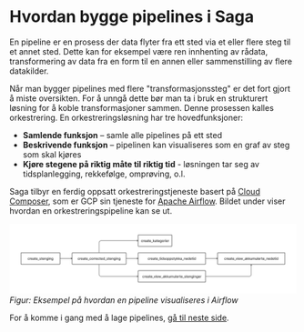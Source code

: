 # Hvordan bygge pipelines i Saga

En pipeline er en prosess der data flyter fra ett sted via et eller flere steg til et annet sted. Dette kan for eksempel være ren innhenting av rådata, transformering av data fra en form til en annen eller sammenstilling av flere datakilder.

Når man bygger pipelines med flere "transformasjonssteg" er det fort gjort å miste oversikten. For å unngå dette bør man ta i bruk en strukturert løsning for å koble transformasjoner sammen. Denne prosessen kalles orkestrering. En orkestreringsløsning har tre hovedfunksjoner:

- **Samlende funksjon** – samle alle pipelines på ett sted
- **Beskrivende funksjon** – pipelinen kan visualiseres som en graf av steg som skal kjøres
- **Kjøre stegene på riktig måte til riktig tid** - løsningen tar seg av tidsplanlegging, rekkefølge, omprøving, o.l.

Saga tilbyr en ferdig oppsatt orkestreringstjeneste basert på [Cloud Composer](https://cloud.google.com/composer/docs/composer-2/composer-overview), som er GCP sin tjeneste for [Apache Airflow](https://airflow.apache.org/docs/apache-airflow/stable/concepts/overview.html). Bildet under viser hvordan en orkestreringspipeline kan se ut.

![Et eksempel på en pipeline i Airflow](img/visualisering-av-pipeline-i-airflow.png)
_Figur: Eksempel på hvordan en pipeline visualiseres i Airflow_

For å komme i gang med å lage pipelines, [gå til neste side](03-hvordan-lage-pipelines.md).